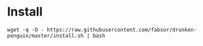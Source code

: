 # Install

    wget -q -O - https://raw.githubusercontent.com/fabsor/drunken-penguin/master/install.sh | bash
